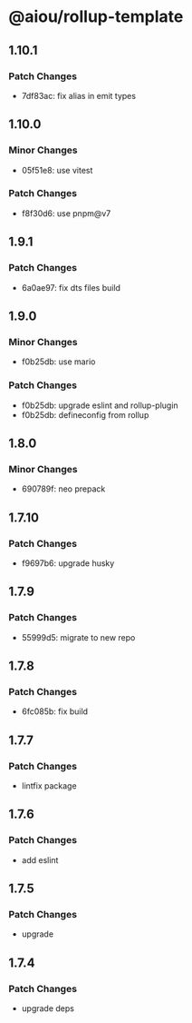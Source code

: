 # @aiou/rollup-template

## 1.10.1

### Patch Changes

- 7df83ac: fix alias in emit types

## 1.10.0

### Minor Changes

- 05f51e8: use vitest

### Patch Changes

- f8f30d6: use pnpm@v7

## 1.9.1

### Patch Changes

- 6a0ae97: fix dts files build

## 1.9.0

### Minor Changes

- f0b25db: use mario

### Patch Changes

- f0b25db: upgrade eslint and rollup-plugin
- f0b25db: defineconfig from rollup

## 1.8.0

### Minor Changes

- 690789f: neo prepack

## 1.7.10

### Patch Changes

- f9697b6: upgrade husky

## 1.7.9

### Patch Changes

- 55999d5: migrate to new repo

## 1.7.8

### Patch Changes

- 6fc085b: fix build

## 1.7.7

### Patch Changes

- lintfix package

## 1.7.6

### Patch Changes

- add eslint

## 1.7.5

### Patch Changes

- upgrade

## 1.7.4

### Patch Changes

- upgrade deps
